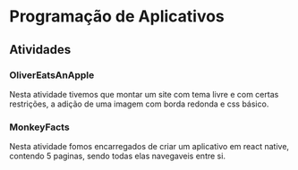 # Programação de Aplicativos
## Atividades
### **OliverEatsAnApple**
Nesta atividade tivemos que montar um site com tema livre e com certas restrições, a adição de uma imagem com borda redonda e css básico.

### **MonkeyFacts**
Nesta atividade fomos encarregados de criar um aplicativo em react native, contendo 5 paginas, sendo todas elas navegaveis entre si.